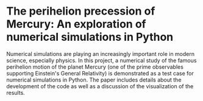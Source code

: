 # The perihelion precession of Mercury: An exploration of numerical simulations in Python
Numerical simulations are playing an increasingly important role in modern science, especially physics. In this project, a numerical study of the famous perihelion motion of the planet Mercury (one of the prime observables supporting Einstein's General Relativity) is demonstrated as a test case for numerical simulations in Python. The paper includes details about the development of the code as well as a discussion of the visualization of the results.
